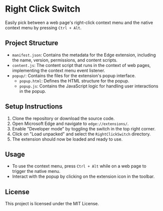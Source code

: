# Right Click Switch

Easily pick between a web page's right-click context menu and the native context menu by pressing `Ctrl + Alt`.

## Project Structure

- `manifest.json`: Contains the metadata for the Edge extension, including the name, version, permissions, and content scripts.
- `content.js`: The content script that runs in the context of web pages, implementing the context menu event listener.
- `popup/`: Contains the files for the extension's popup interface.
  - `popup.html`: Defines the HTML structure for the popup.
  - `popup.js`: Contains the JavaScript logic for handling user interactions in the popup.

## Setup Instructions

1. Clone the repository or download the source code.
2. Open Microsoft Edge and navigate to `edge://extensions/`.
3. Enable "Developer mode" by toggling the switch in the top right corner.
4. Click on "Load unpacked" and select the `RightClickSwitch` directory.
5. The extension should now be loaded and ready to use.

## Usage

- To use the context menu, press `Ctrl + Alt` while on a web page to trigger the native menu.
- Interact with the popup by clicking on the extension icon in the toolbar.

## License

This project is licensed under the MIT License.